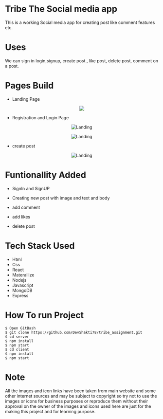# Tribe The Social media app

This is a working Social media app for creating post like comment features etc.

# Uses

We can sign in login,signup, create post , like post, delete post, comment on a post.

# Pages Build

* Landing Page

<p align="center">
  <img src="https://miro.medium.com/max/1400/1*l77qWbTl1RrQ10_hVI9N0A.png">
</p>

* Registration and Login Page

<p align="center">
  <img src="https://miro.medium.com/max/2732/1*qzam5FtrzihYXyetMmkyiw.png" title="Landing">
</p>

<p align="center">
  <img src="https://miro.medium.com/max/2732/1*COHixxeI-YXihrbaKGIhxg.png" title="Landing">
</p>

* create post

<p align="center">
  <img src="https://miro.medium.com/max/2732/1*oMahww76Ua2U5mGzLlQ77A.png" title="Landing">
</p>


# Funtionallity Added

* SignIn and SignUP

* Creating new post with image and text and body

* add comment 

* add likes

* delete post

# Tech Stack Used

* Html
* Css
* React
* Materailize
* Nodejs
* Javascript
* MongoDB
* Express

# How To run Project
```
$ Open GitBash
$ git clone https://github.com/DevShakti78/tribe_assignment.git
$ cd server
$ npm install
$ npm start
$ cd client
$ npm install
$ npm start
```

# Note 

All the images and icon links have been taken from main website and some other internet sources and may be subject to copyright so try not to use the images or icons for business purposes or reproduce them without their approval on the owner of the images and icons used here are just for the making this project and for learning purpose.




